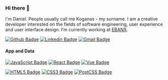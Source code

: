 ### Hi there 👋

I'm Daniel. People usually call me Koganas - my surname. I am a creative developer interested on the fields of software engineering, user experience and user interface design. I’m currently working at [EBANX](https://github.com/ebanx).


[![Github Badge](https://img.shields.io/badge/-Github-000?style=for-the-badge&logo=Github&logoColor=white&link=https://github.com/koganas)](https://github.com/koganas)
[![Linkedin Badge](https://img.shields.io/badge/-LinkedIn-blue?style=for-the-badge&logo=Linkedin&logoColor=white&link=https://www.linkedin.com/in/koganas/)](https://www.linkedin.com/in/koganas/)
[![Gmail Badge](https://img.shields.io/badge/-E-mail-D14836?style=for-the-badge&logo=Gmail&logoColor=white)](mailto:danielsank@gmail.com)


#### App and Data
[![JavaScript Badge](https://img.shields.io/badge/-F7DF1E?style=for-the-badge&logo=JavaScript&logoColor=white&link=https://developer.mozilla.org/en-US/docs/Web/JavaScript)](https://developer.mozilla.org/en-US/docs/Web/JavaScript)
[![React Badge](https://img.shields.io/badge/-61DAFB?style=for-the-badge&logo=React&logoColor=white&link=https://reactjs.org)](https://reactjs.org)
[![Vue Badge](https://img.shields.io/badge/-4FC08D?style=for-the-badge&logo=Vue.js&logoColor=white&link=https://vuejs.org/)](https://vuejs.org/)

[![HTML5 Badge](https://img.shields.io/badge/-E34F26?style=for-the-badge&logo=HTML5&logoColor=white&link=https://developer.mozilla.org/pt-BR/docs/Web/HTML/HTML5)](https://developer.mozilla.org/pt-BR/docs/Web/HTML/HTML5)
[![CSS3 Badge](https://img.shields.io/badge/-1572B6?style=for-the-badge&logo=CSS3&logoColor=white&link=https://www.w3schools.com/css/)](https://www.w3schools.com/css/)
[![PostCSS Badge](https://img.shields.io/badge/-DD3A0A?style=for-the-badge&logo=PostCSS&logoColor=white&link=https://postcss.org/)](https://postcss.org/)

<!--

- 🔭 I’m currently working on ...
- 🌱 I’m currently learning ...
- 👯 I’m looking to collaborate on ...
- 🤔 I’m looking for help with ...
- 💬 Ask me about ...
- 📫 How to reach me: ...
- 😄 Pronouns: ...
- ⚡ Fun fact: ...
-->

